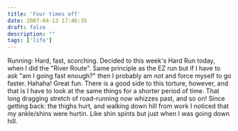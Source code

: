 ```yaml
---
title: 'Four times off'
date: 2007-04-13 17:46:35
draft: false
description: ""
tags: ['life']
---
```


Running: Hard, fast, scorching. Decided to this week's Hard Run today, when I did the "River Route". Same principle as the EZ run but if I have to ask "am I going fast enough?" then I probably am not and force myself to go faster. Hahaha! Great fun. There is a good side to this torture, however, and that is I have to look at the same things for a shorter period of time. That long dragging stretch of road-running now whizzes past, and so on! Since getting back: the thighs hurt, and walking down hill from work I noticed that my ankle/shins were hurtin. Like shin spints but just when I was going down hill.